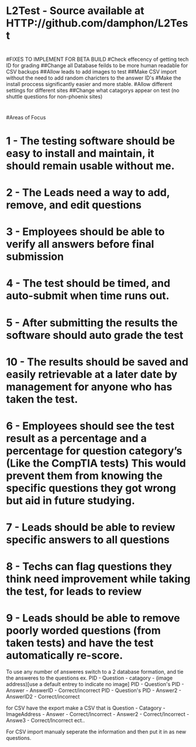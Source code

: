 # L2Test - Source available at HTTP://github.com/damphon/L2Test
#
#FIXES TO IMPLEMENT FOR BETA BUILD
#Check effecency of getting tech ID for grading
##Change all Database feilds to be more human readable for CSV backups
##Allow leads to add images to test 
##Make CSV import without the need to add random charicters to the answer ID's
#Make the install proccess significantly easier and more stable. 
#Allow different settings for different sites
##Change what catagorys appear on test (no shuttle questions for non-phoenix sites)
#
#Areas of Focus
#   1 - The testing software should be easy to install and maintain, it should remain usable without me.
#	2 - The Leads need a way to add, remove, and edit questions
#	3 - Employees should be able to verify all answers before final submission
#	4 - The test should be timed, and auto-submit when time runs out.
#	5 - After submitting the results the software should auto grade the test
#   10 - The results should be saved and easily retrievable at a later date by management for anyone who has taken the test.
#	6 - Employees should see the test result as a percentage and a percentage for question category’s (Like the CompTIA tests) This would prevent them from knowing the specific questions they got wrong but aid in future studying. 
#	7 - Leads should be able to review specific answers to all questions
#	8 - Techs can flag questions they think need improvement while taking the test, for leads to review
#	9 - Leads should be able to remove poorly worded questions (from taken tests) and have the test automatically re-score.

To use any number of answeres switch to a 2 database formation, and tie the answeres to the questions
ex. 
PID - Question - catagory - (image address)[use a default entrey to indicate no image]
PID - Question's PID - Answer - AnswerID - Correct/incorrect
PID - Question's PID - Answer2 - AnswerID2 - Correct/incorrect

for CSV have the export make a CSV that is 
Question - Catagory - ImageAddress - Answer - Correct/Incorrect - Answer2 - Correct/Incorrect - Answe3 - Correct/Incorrect ect..

For CSV import manualy seperate the information and then put it in as new questions. 